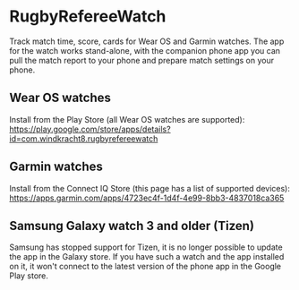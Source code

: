 # RugbyRefereeWatch

Track match time, score, cards for Wear OS and Garmin watches.
The app for the watch works stand-alone, with the companion phone app you can pull the match report to your phone and prepare match settings on your phone.

## Wear OS watches

Install from the Play Store (all Wear OS watches are supported):
https://play.google.com/store/apps/details?id=com.windkracht8.rugbyrefereewatch


## Garmin watches

Install from the Connect IQ Store (this page has a list of supported devices):
https://apps.garmin.com/apps/4723ec4f-1d4f-4e99-8bb3-4837018ca365


## Samsung Galaxy watch 3 and older (Tizen)

Samsung has stopped support for Tizen, it is no longer possible to update the app in the Galaxy store. If you have such a watch and the app installed on it, it won't connect to the latest version of the phone app in the Google Play store.

